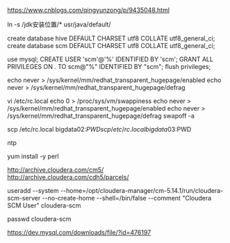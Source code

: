 https://www.cnblogs.com/qingyunzong/p/9435048.html


ln -s /jdk安装位置/* usr/java/default/

create database hive DEFAULT CHARSET utf8 COLLATE utf8_general_ci;
create database scm DEFAULT CHARSET utf8 COLLATE utf8_general_ci;

use mysql;
CREATE USER 'scm'@'%' IDENTIFIED BY 'scm';
GRANT ALL PRIVILEGES ON *.* TO scm@"%" IDENTIFIED BY "scm";
flush privileges;

echo never > /sys/kernel/mm/redhat_transparent_hugepage/enabled
echo never > /sys/kernel/mm/redhat_transparent_hugepage/defrag

vi /etc/rc.local
echo 0 >  /proc/sys/vm/swappiness
echo never > /sys/kernel/mm/redhat_transparent_hugepage/enabled
echo never > /sys/kernel/mm/redhat_transparent_hugepage/defrag
swapoff -a

scp /etc/rc.local bigdata02:$PWD
scp /etc/rc.local bigdata03:$PWD

ntp

yum install -y perl

http://archive.cloudera.com/cm5/
http://archive.cloudera.com/cdh5/parcels/

useradd --system --home=/opt/cloudera-manager/cm-5.14.1/run/cloudera-scm-server --no-create-home --shell=/bin/false --comment "Cloudera SCM User" cloudera-scm

passwd cloudera-scm


https://dev.mysql.com/downloads/file/?id=476197

